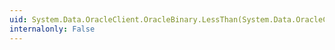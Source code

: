 ```yaml
---
uid: System.Data.OracleClient.OracleBinary.LessThan(System.Data.OracleClient.OracleBinary,System.Data.OracleClient.OracleBinary)
internalonly: False
---
```

